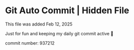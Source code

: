 # Git Auto Commit | Hidden File

This file was added Feb 12, 2025

Just for fun and keeping my daily git commit active 🤪

commit number: 937212
